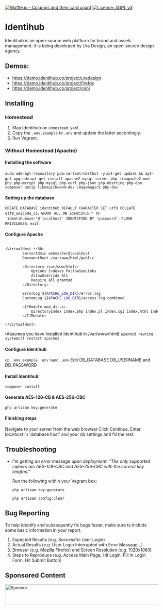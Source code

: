 [![Waffle.io - Columns and their card count](https://badge.waffle.io/uracreative/identihub.png?columns=all)](https://waffle.io/uracreative/identihub?utm_source=badge)
[![License: AGPL v3](https://img.shields.io/badge/License-AGPL%20v3-blue.svg)](https://www.gnu.org/licenses/agpl-3.0)

# Identihub

Identihub is an open-source web platform for brand and assets management. It is being developed by Ura Design, an open-source design agency.

## Demos: 
- https://demo.identihub.co/project/uradesign
- https://demo.identihub.co/project/firefox
- https://demo.identihub.co/project/ooni

## Installing

### Homestead
1. Map Identihub on `Homestead.yaml`.
2. Copy the `.env.example` to `.env` and update the latter accordingly.
3. Run Vagrant.

### Without Homestead (Apache)
#### Installing the software
`sudo add-apt-repository ppa:certbot/certbot -y`
`apt-get update && apt-get upgrade`
`apt-get install apache2 mysql-server php libapache2-mod-php php-mcrypt php-mysql php-curl php-json php-mbstring php-dom composer unzip libmagickwand-dev imagemagick php-dev`
#### Setting up the database
`CREATE DATABASE identihub DEFAULT CHARACTER SET utf8 COLLATE utf8_unicode_ci;`
`GRANT ALL ON identihub.* TO 'identihubuser'@'localhost' IDENTIFIED BY 'password';`
`FLUSH PRIVILEGES;`
`exit`
#### Configure Apache
```bash

<VirtualHost *:80>
        ServerAdmin webmaster@localhost
        DocumentRoot /var/www/html/public

        <Directory /var/www/html/>
            Options Indexes FollowSymLinks
            AllowOverride All
            Require all granted
        </Directory>

        ErrorLog ${APACHE_LOG_DIR}/error.log
        CustomLog ${APACHE_LOG_DIR}/access.log combined

        <IfModule mod_dir.c>
            DirectoryIndex index.php index.pl index.cgi index.html index.xhtml $
        </IfModule>

</VirtualHost>
```
(Assumes you have installed Identihub in /var/www/html)
`a2enmod rewrite`
`systemctl restart apache2`
#### Configure Identihub
`cp .env.example .env`
`nano .env`
Edit DB_DATABASE DB_USERNAME and DB_PASSWORD 
#### Install Identihub'
  `composer install`
#### Generate  AES-128-CB & AES-256-CBC
  `php artisan key:generate`

#### Finishing steps
Navigate to your server from the web browser
Click Continue. Enter localhost in 'database host' and your db settings and fill the rest.
## Troubleshooting

* *I'm getting an error message upon deployment: "The only supported ciphers are AES-128-CBC and AES-256-CBC with the correct key lengths."*

  Run the following within your Vagrant box:

  `php artisan key:generate`

  `php artisan config:clear`

## Bug Reporting
To help identify and subsequently fix bugs faster, make sure to include some basic information in your report.

1. Expected Results (e.g. Successful User Login)
2. Actual Results (e.g. User Login Interrupted with Error Message...)
3. Browser (e.g. Mozilla Firefox) and Screen Resolution (e.g. 1920x1080)
4. Steps to Reproduce (e.g. Access Main Page, Hit Login, Fill In Login Form, Hit Submit Button)

## Sponsored Content

<a target='_blank' rel='nofollow' href='https://app.codesponsor.io/link/zHAR7wtwUVkKwfBeio82eCfE/uracreative/identihub'>
  <img alt='Sponsor' width='888' height='68' src='https://app.codesponsor.io/embed/zHAR7wtwUVkKwfBeio82eCfE/uracreative/identihub.svg' />
</a>
